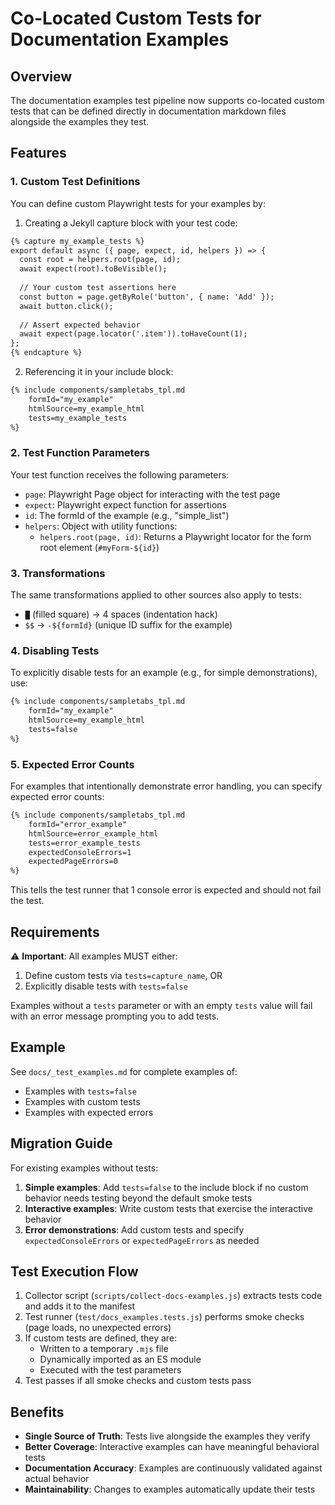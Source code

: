 # Co-Located Custom Tests for Documentation Examples

## Overview

The documentation examples test pipeline now supports co-located custom tests that can be defined directly in documentation markdown files alongside the examples they test.

## Features

### 1. Custom Test Definitions

You can define custom Playwright tests for your examples by:

1. Creating a Jekyll capture block with your test code:

```markdown
{% capture my_example_tests %}
export default async ({ page, expect, id, helpers }) => {
  const root = helpers.root(page, id);
  await expect(root).toBeVisible();
  
  // Your custom test assertions here
  const button = page.getByRole('button', { name: 'Add' });
  await button.click();
  
  // Assert expected behavior
  await expect(page.locator('.item')).toHaveCount(1);
};
{% endcapture %}
```

2. Referencing it in your include block:

```markdown
{% include components/sampletabs_tpl.md
    formId="my_example"
    htmlSource=my_example_html
    tests=my_example_tests
%}
```

### 2. Test Function Parameters

Your test function receives the following parameters:

- `page`: Playwright Page object for interacting with the test page
- `expect`: Playwright expect function for assertions
- `id`: The formId of the example (e.g., "simple_list")
- `helpers`: Object with utility functions:
  - `helpers.root(page, id)`: Returns a Playwright locator for the form root element (`#myForm-${id}`)

### 3. Transformations

The same transformations applied to other sources also apply to tests:

- `█` (filled square) → 4 spaces (indentation hack)
- `$$` → `-${formId}` (unique ID suffix for the example)

### 4. Disabling Tests

To explicitly disable tests for an example (e.g., for simple demonstrations), use:

```markdown
{% include components/sampletabs_tpl.md
    formId="my_example"
    htmlSource=my_example_html
    tests=false
%}
```

### 5. Expected Error Counts

For examples that intentionally demonstrate error handling, you can specify expected error counts:

```markdown
{% include components/sampletabs_tpl.md
    formId="error_example"
    htmlSource=error_example_html
    tests=error_example_tests
    expectedConsoleErrors=1
    expectedPageErrors=0
%}
```

This tells the test runner that 1 console error is expected and should not fail the test.

## Requirements

⚠️ **Important**: All examples MUST either:
1. Define custom tests via `tests=capture_name`, OR
2. Explicitly disable tests with `tests=false`

Examples without a `tests` parameter or with an empty `tests` value will fail with an error message prompting you to add tests.

## Example

See `docs/_test_examples.md` for complete examples of:
- Examples with `tests=false`
- Examples with custom tests
- Examples with expected errors

## Migration Guide

For existing examples without tests:

1. **Simple examples**: Add `tests=false` to the include block if no custom behavior needs testing beyond the default smoke tests
2. **Interactive examples**: Write custom tests that exercise the interactive behavior
3. **Error demonstrations**: Add custom tests and specify `expectedConsoleErrors` or `expectedPageErrors` as needed

## Test Execution Flow

1. Collector script (`scripts/collect-docs-examples.js`) extracts tests code and adds it to the manifest
2. Test runner (`test/docs_examples.tests.js`) performs smoke checks (page loads, no unexpected errors)
3. If custom tests are defined, they are:
   - Written to a temporary `.mjs` file
   - Dynamically imported as an ES module
   - Executed with the test parameters
4. Test passes if all smoke checks and custom tests pass

## Benefits

- **Single Source of Truth**: Tests live alongside the examples they verify
- **Better Coverage**: Interactive examples can have meaningful behavioral tests
- **Documentation Accuracy**: Examples are continuously validated against actual behavior
- **Maintainability**: Changes to examples automatically update their tests
